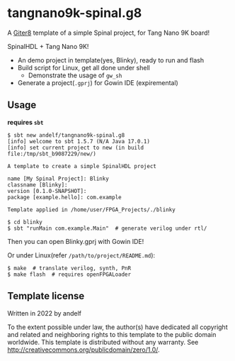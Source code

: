 # tangnano9k-spinal.g8

A [Giter8][g8] template of a simple Spinal project, for Tang Nano 9K board!

SpinalHDL + Tang Nano 9K!

- An demo project in template(yes, Blinky), ready to run and flash
- Build script for Linux, get all done under shell
  - Demonstrate the usage of `gw_sh`
- Generate a project(`.gprj`) for Gowin IDE (expiremental)

## Usage

**requires `sbt`**

```console
$ sbt new andelf/tangnano9k-spinal.g8
[info] welcome to sbt 1.5.7 (N/A Java 17.0.1)
[info] set current project to new (in build file:/tmp/sbt_b9087229/new/)

A template to create a simple SpinalHDL project

name [My Spinal Project]: Blinky
classname [Blinky]:
version [0.1.0-SNAPSHOT]:
package [example.hello]: com.example

Template applied in /home/user/FPGA_Projects/./blinky

$ cd blinky
$ sbt "runMain com.example.Main"  # generate verilog under rtl/
```

Then you can open Blinky.gprj with Gowin IDE!

Or under Linux(refer `/path/to/project/README.md`):

```console
$ make  # translate verilog, synth, PnR
$ make flash  # requires openFPGALoader
```

## Template license
Written in 2022 by andelf

To the extent possible under law, the author(s) have dedicated all copyright and related
and neighboring rights to this template to the public domain worldwide.
This template is distributed without any warranty. See <http://creativecommons.org/publicdomain/zero/1.0/>.

[g8]: http://www.foundweekends.org/giter8/
